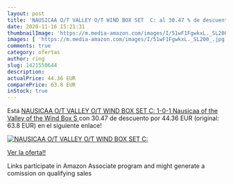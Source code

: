 ```yaml
---
layout: post
title: 'NAUSICAA O/T VALLEY O/T WIND BOX SET  C: al 30.47 % de descuento'
date: 2020-11-16 15:21:31
thumbnailImage: 'https://m.media-amazon.com/images/I/51wF1FgwkxL._SL200_.jpg'
images: [ 'https://m.media-amazon.com/images/I/51wF1FgwkxL._SL200_.jpg' ]
comments: true
category: ofertas
author: ring
slug: 1421550644
description:
actualPrice: 44.36 EUR
comparePrice: 63.8 EUR
inStock: true
---
```


Está [NAUSICAA O/T VALLEY O/T WIND BOX SET  C: 1-0-1   Nausicaa of the Valley of the Wind Box S ](https://www.amazon.es/dp/1421550644/?tag=tolees-21) con 30.47 de descuento por 44.36 EUR (original: 63.8 EUR) en el siguiente enlace!

[![NAUSICAA O/T VALLEY O/T WIND BOX SET  C:](https://m.media-amazon.com/images/I/51wF1FgwkxL._SL200_.jpg)](https://www.amazon.es/dp/1421550644/?tag=tolees-21)

[Ver la oferta!!](https://www.amazon.es/dp/1421550644/?tag=tolees-21)

Links participate in Amazon Associate program and might generate a comission on qualifying sales


